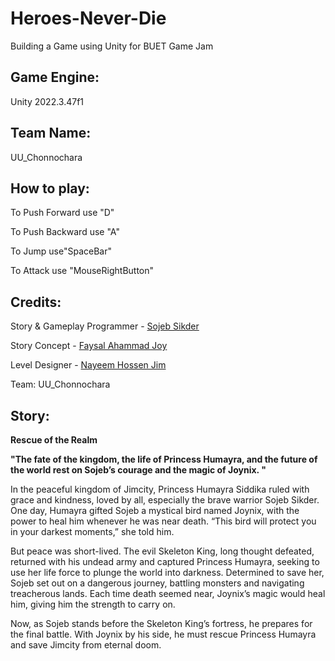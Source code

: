 # Heroes-Never-Die

Building a Game using Unity for BUET Game Jam

## Game Engine:

Unity 2022.3.47f1

## Team Name:

UU_Chonnochara

## How to play:

To Push Forward use "D"

To Push Backward use "A"

To Jump use"SpaceBar"

To Attack use "MouseRightButton"

## Credits:

Story & Gameplay Programmer - [Sojeb Sikder](https://github.com/SojebSikder)

Story Concept - [Faysal Ahammad Joy](https://github.com/fajoy786)

Level Designer - [Nayeem Hossen Jim](https://github.com/NayeemHossenJim)

Team: UU_Chonnochara

## Story:

**Rescue of the Realm**

<b>"The fate of the kingdom, the life of Princess Humayra, and the future of the world rest on Sojeb’s courage and the magic of Joynix.
"</b>

In the peaceful kingdom of Jimcity, Princess Humayra Siddika ruled with grace and kindness, loved by all, especially the brave warrior Sojeb Sikder. One day, Humayra gifted Sojeb a mystical bird named Joynix, with the power to heal him whenever he was near death. “This bird will protect you in your darkest moments,” she told him.

But peace was short-lived. The evil Skeleton King, long thought defeated, returned with his undead army and captured Princess Humayra, seeking to use her life force to plunge the world into darkness. Determined to save her, Sojeb set out on a dangerous journey, battling monsters and navigating treacherous lands. Each time death seemed near, Joynix’s magic would heal him, giving him the strength to carry on.

Now, as Sojeb stands before the Skeleton King’s fortress, he prepares for the final battle. With Joynix by his side, he must rescue Princess Humayra and save Jimcity from eternal doom.
